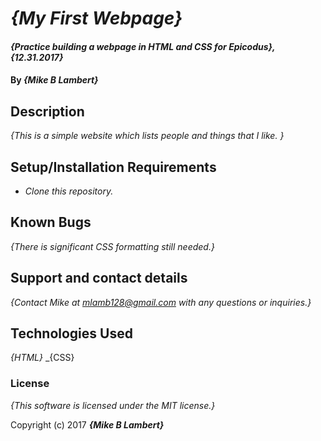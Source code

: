 # _{My First Webpage}_

#### _{Practice building a webpage in HTML and CSS for Epicodus}, {12.31.2017}_

#### By _**{Mike B Lambert}**_

## Description

_{This is a simple website which lists people and things that I like. }_

## Setup/Installation Requirements

* _Clone this repository._

## Known Bugs

_{There is significant CSS formatting still needed.}_

## Support and contact details

_{Contact Mike at mlamb128@gmail.com with any questions or inquiries.}_

## Technologies Used

_{HTML}_
_{CSS}

### License

*{This software is licensed under the MIT license.}*

Copyright (c) 2017 **_{Mike B Lambert}_**
